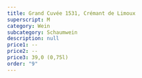 ```yaml
---
title: Grand Cuvée 1531, Crémant de Limoux
superscript: M
category: Wein
subcategory: Schaumwein
description: null
price1: --
price2: --
price3: 39,0 (0,75l)
order: "9"
---
```

